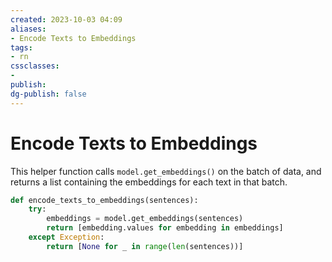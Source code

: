 ```yaml
---
created: 2023-10-03 04:09
aliases: 
- Encode Texts to Embeddings
tags:
- rn
cssclasses:
- 
publish:
dg-publish: false
---
```


<!-- 
tags: 
-->

<!--internal
parent:: [[20231003040824 Helper Functions]]
child:: [[]]
related:: [[]]
-->

<!--external
- [ ] []()
-->
# Encode Texts to Embeddings

This helper function calls `model.get_embeddings()` on the batch of data, and returns a list containing the embeddings for each text in that batch.

```python
def encode_texts_to_embeddings(sentences):
    try:
        embeddings = model.get_embeddings(sentences)
        return [embedding.values for embedding in embeddings]
    except Exception:
        return [None for _ in range(len(sentences))]
```

